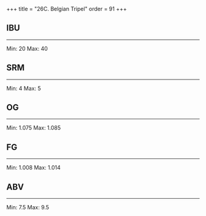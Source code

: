 +++
title = "26C. Belgian Tripel"
order = 91
+++
## IBU
******
Min: 20
Max: 40
## SRM
******
Min: 4
Max: 5
## OG
******
Min: 1.075
Max: 1.085
## FG
******
Min: 1.008
Max: 1.014
## ABV
******
Min: 7.5
Max: 9.5
